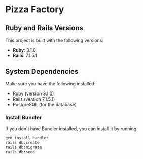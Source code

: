 # Pizza Factory

## Ruby and Rails Versions

This project is built with the following versions:

- **Ruby**: 3.1.0
- **Rails**: 7.1.5.1

## System Dependencies

Make sure you have the following installed:

- Ruby (version 3.1.0)
- Rails (version 7.1.5.1)
- PostgreSQL (for the database)

### Install Bundler
If you don't have Bundler installed, you can install it by running:

```bash
gem install bundler
rails db:create
rails db:migrate
rails db:seed
